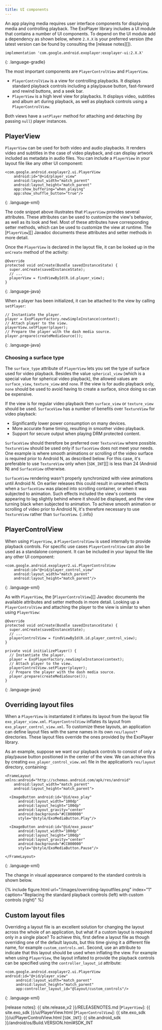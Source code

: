 ```yaml
---
title: UI components
---
```


An app playing media requires user interface components for displaying media and
controlling playback. The ExoPlayer library includes a UI module that contains
a number of UI components. To depend on the UI module add a dependency as shown
below, where `2.X.X` is your preferred version (the latest version can be found
by consulting the [release notes][]).

~~~
implementation 'com.google.android.exoplayer:exoplayer-ui:2.X.X'
~~~
{: .language-gradle}

The most important components are `PlayerControlView` and `PlayerView`.

* `PlayerControlView` is a view for controlling playbacks. It displays
  standard playback controls including a play/pause button, fast-forward and
  rewind buttons, and a seek bar.
* `PlayerView` is a high level view for playbacks. It displays video, subtitles
  and album art during playback, as well as playback controls using a
  `PlayerControlView`.

Both views have a `setPlayer` method for attaching and detaching (by passing
`null`) player instances.

## PlayerView ##

`PlayerView` can be used for both video and audio playbacks. It renders video
and subtitles in the case of video playback, and can display artwork included
as metadata in audio files. You can include a `PlayerView` in your layout file
like any other UI component:

~~~
<com.google.android.exoplayer2.ui.PlayerView
    android:id="@+id/player_view"
    android:layout_width="match_parent"
    android:layout_height="match_parent"
    app:show_buffering="when_playing"
    app:show_shuffle_button="true"/>
~~~
{: .language-xml}

The code snippet above illustrates that `PlayerView` provides several
attributes. These attributes can be used to customize the view's behavior, as
well as its look and feel. Most of these attributes have corresponding setter
methods, which can be used to customize the view at runtime. The
[`PlayerView`][] Javadoc documents these attributes and setter methods in more
detail.

Once the `PlayerView` is declared in the layout file, it can be looked up in the
`onCreate` method of the activity:

~~~
@Override
protected void onCreate(Bundle savedInstanceState) {
  super.onCreate(savedInstanceState);
  // ...
  playerView = findViewById(R.id.player_view);
}
~~~
{: .language-java}

When a player has been initialized, it can be attached to the view by calling
`setPlayer`:

~~~
// Instantiate the player.
player = ExoPlayerFactory.newSimpleInstance(context);
// Attach player to the view.
playerView.setPlayer(player);
// Prepare the player with the dash media source.
player.prepare(createMediaSource());
~~~
{: .language-java}

### Choosing a surface type ###

The `surface_type` attribute of `PlayerView` lets you set the type of surface
used for video playback. Besides the value `spherical_view` (which is a special
value for spherical video playback), the allowed values are `surface_view`,
`texture_view` and `none`. If the view is for audio playback only, `none` should
be used to avoid having to create a surface, since doing so can be expensive.

If the view is for regular video playback then `surface_view` or `texture_view`
should be used. `SurfaceView` has a number of benefits over `TextureView` for
video playback:

* Significantly lower power consumption on many devices.
* More accurate frame timing, resulting in smoother video playback.
* Support for secure output when playing DRM protected content.

`SurfaceView` should therefore be preferred over `TextureView` where possible.
`TextureView` should be used only if `SurfaceView` does not meet your needs. One
example is where smooth animations or scrolling of the video surface is required
prior to Android N, as described below. For this case, it's preferable to use
`TextureView` only when [`SDK_INT`][] is less than 24 (Android N) and
`SurfaceView` otherwise.

`SurfaceView` rendering wasn't properly synchronized with view animations until
Android N. On earlier releases this could result in unwanted effects when a
`SurfaceView` was placed into scrolling container, or when it was subjected to
animation. Such effects included the view's contents appearing to lag slightly
behind where it should be displayed, and the view turning black when subjected
to animation. To achieve smooth animation or scrolling of video prior to Android
N, it's therefore necessary to use `TextureView` rather than `SurfaceView`.
{:.info}

## PlayerControlView ##

When using `PlayerView`, a `PlayerControlView` is used internally to provide
playback controls. For specific use cases `PlayerControlView` can also be used
as a standalone component. It can be included in your layout file like any other
UI component:

~~~
<com.google.android.exoplayer2.ui.PlayerControlView
    android:id="@+id/player_control_view"
    android:layout_width="match_parent"
    android:layout_height="match_parent"/>
~~~
{: .language-xml}

As with `PlayerView`, the [`PlayerControlView`][] Javadoc documents the
available attributes and setter methods in more detail. Looking up a
`PlayerControlView` and attaching the player to the view is similar to when
using `PlayerView`:

~~~
@Override
protected void onCreate(Bundle savedInstanceState) {
  super.onCreate(savedInstanceState);
  // ...
  playerControlView = findViewById(R.id.player_control_view);
}

private void initializePlayer() {
  // Instantiate the player.
  player = ExoPlayerFactory.newSimpleInstance(context);
  // Attach player to the view.
  playerControlView.setPlayer(player);
  // Prepare the player with the dash media source.
  player.prepare(createMediaSource());
}
~~~
{: .language-java}

## Overriding layout files ##

When a `PlayerView` is instantiated it inflates its layout from the layout file
`exo_player_view.xml`. `PlayerControlView` inflates its layout from
`exo_player_control_view.xml`. To customize these layouts, an application can
define layout files with the same names in its own `res/layout*` directories.
These layout files override the ones provided by the ExoPlayer library.

As an example, suppose we want our playback controls to consist of only a
play/pause button positioned in the center of the view. We can achieve this by
creating `exo_player_control_view.xml` file in the application’s `res/layout`
directory, containing:

~~~
<FrameLayout xmlns:android="http://schemas.android.com/apk/res/android"
    android:layout_width="match_parent"
    android:layout_height="match_parent">

  <ImageButton android:id="@id/exo_play"
      android:layout_width="100dp"
      android:layout_height="100dp"
      android:layout_gravity="center"
      android:background="#CC000000"
      style="@style/ExoMediaButton.Play"/>

  <ImageButton android:id="@id/exo_pause"
      android:layout_width="100dp"
      android:layout_height="100dp"
      android:layout_gravity="center"
      android:background="#CC000000"
      style="@style/ExoMediaButton.Pause"/>

</FrameLayout>
~~~
{: .language-xml}

The change in visual appearance compared to the standard controls is shown
below.

{% include figure.html url="/images/overriding-layoutfiles.png" index="1" caption="Replacing the standard playback controls (left) with custom controls (right)" %}

## Custom layout files ##

Overriding a layout file is an excellent solution for changing the layout across
the whole of an application, but what if a custom layout is required only in a
single place? To achieve this, first define a layout file as though overriding
one of the default layouts, but this time giving it a different file name, for
example `custom_controls.xml`. Second, use an attribute to indicate that this
layout should be used when inflating the view. For example when using
`PlayerView`, the layout inflated to provide the playback controls can be
specified using the `controller_layout_id` attribute:

~~~
<com.google.android.exoplayer2.ui.PlayerView android:id="@+id/player_view"
     android:layout_width="match_parent"
     android:layout_height="match_parent"
     app:controller_layout_id="@layout/custom_controls"/>
~~~
{: .language-xml}

[release notes]: {{ site.release_v2 }}/RELEASENOTES.md
[`PlayerView`]: {{ site.exo_sdk }}/ui/PlayerView.html
[`PlayerControlView`]: {{ site.exo_sdk }}/ui/PlayerControlView.html
[`SDK_INT`]: {{ site.android_sdk }}/android/os/Build.VERSION.html#SDK_INT
